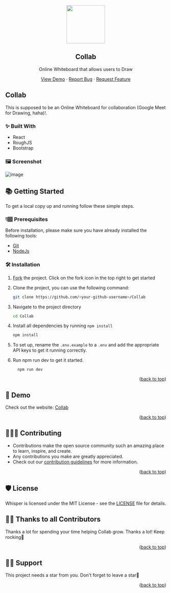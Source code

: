 <div align="center">
  <img src="" width="120px">
  <h2>Collab</h2>
  <p>Online Whiteboard that allows users to Draw</p>

  <p  align="center">
    <a href="https://collab.brimble.app/">View Demo</a>
    ·
    <a href="https://github.com/oluwakayodemike/collab/issues/new?assignees=&labels=bug&template=bug.yml&title=%5BBUG%5D+%3Cdescription%3E">Report Bug</a>
    ·
    <a href="https://github.com/oluwakayodemike/collab/issues/new?assignees=&labels=feature&template=features.yml&title=%5BFEATURE%5D+%3Cdescription%3E">Request Feature</a>
  </p>
</div>

## Collab

This is supposed to be an Online Whiteboard for collaboration (Google Meet for Drawing, haha)!.

### ✨ Built With
- React
- RoughJS
- Bootstrap

### 🖼️ Screenshot

![image](https://demo.png)

## 📚 Getting Started

To get a local copy up and running follow these simple steps.

### 👇🏽 Prerequisites

Before installation, please make sure you have already installed the following tools:

- [Git](https://git-scm.com/downloads)
- [NodeJs](https://nodejs.org/en/download/)

### 🛠️ Installation

1. [Fork](https://github.com/oluwakayodemike/collab/fork) the project. Click on the fork icon in the top right to get started
2. Clone the project, you can use the following command:

   ```bash
   git clone https://github.com/<your-github-username>/Collab
   ```

3. Navigate to the project directory

   ```bash
   cd Collab
   ```

4. Install all dependencies by running `npm install`

   ```bash
   npm install
   ```

5. To set up, rename the `.env.example` to a `.env` and add the appropriate API keys to get it running correctly. 

7. Run npm run dev to get it started.
   ```
     npm run dev
   ```

<p align="right">(<a href="#top">back to top</a>)</p>

## 🎨 Demo

Check out the website: [Collab](https://Collab.brimble.app/)

<p align="right">(<a href="#top">back to top</a>)</p>

## 👩🏽‍💻 Contributing

- Contributions make the open source community such an amazing place to learn, inspire, and create.
- Any contributions you make are greatly appreciated.
- Check out our [contribution guidelines](/CONTRIBUTING.md) for more information.

<p align="right">(<a href="#top">back to top</a>)</p>

## 🛡️ License

Whisper is licensed under the MIT License - see the [LICENSE](LICENSE) file for details.

## 💪🏽 Thanks to all Contributors

Thanks a lot for spending your time helping Collab grow. Thanks a lot! Keep rocking🍻

<!-- [![Contributors](https://contrib.rocks/image?repo=Dun-sin/Whisper)](https://github.com/oluwakayodemike/collab/graphs/contributors) -->

<p align="right">(<a href="#top">back to top</a>)</p>

## 🙏🏽 Support

This project needs a star️ from you. Don't forget to leave a star🌟

<p align="right">(<a href="#top">back to top</a>)</p>